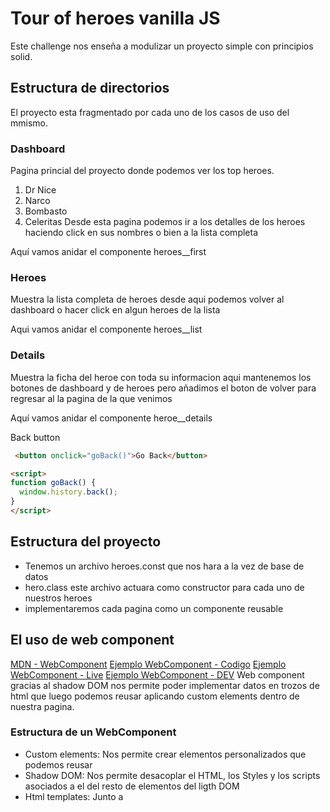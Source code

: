 # Tour of heroes vanilla JS
Este challenge nos enseña a modulizar un proyecto simple con principios solid.

## Estructura de directorios
El proyecto esta fragmentado por cada uno de los casos de uso del mmismo.

### Dashboard
Pagina princial del proyecto donde podemos ver los top heroes.
1. Dr Nice
2. Narco
3. Bombasto
4. Celeritas
Desde esta pagina podemos ir a los detalles de los heroes haciendo click en sus nombres o bien a la lista completa 

Aquí vamos anidar el componente heroes__first

### Heroes 
Muestra la lista completa de heroes desde aqui podemos volver al dashboard o hacer click en algun heroes de la lista

Aqui vamos anidar el componente heroes__list

### Details 
Muestra la ficha del heroe con toda su informacion
aqui mantenemos los botones de dashboard y de heroes
pero añadimos el boton de volver para regresar al la pagina de la que venimos

Aquí vamos anidar el componente heroe__details


Back button
~~~html
 <button onclick="goBack()">Go Back</button>

<script>
function goBack() {
  window.history.back();
}
</script> 
~~~

## Estructura del proyecto 

- Tenemos un archivo heroes.const que nos hara a la vez de base de datos
- hero.class este archivo actuara como constructor para cada uno de nuestros heroes
- implementaremos cada pagina como un componente reusable 


## El uso de web component
[MDN - WebComponent](https://developer.mozilla.org/es/docs/Web/Web_Components)
[Ejemplo WebComponent - Codigo](https://github.com/mdn/web-components-examples/blob/master/life-cycle-callbacks/main.js)
[Ejemplo WebComponent - Live](https://mdn.github.io/web-components-examples/life-cycle-callbacks/)
[Ejemplo WebComponent - DEV](https://github.com/Leeoc/WebComponentExamples/blob/master/components/tooltip.js)
Web component gracias al shadow DOM nos permite poder implementar datos en trozos de html que luego podemos reusar aplicando custom elements dentro de nuestra pagina.

### Estructura de un WebComponent
 - Custom elements: Nos permite crear elementos personalizados que podemos reusar
 - Shadow DOM: Nos permite desacoplar el HTML, los Styles y los scripts asociados a el del resto de elementos del ligth DOM 
 - Html templates: Junto a <template> y <slot> nos permite tener plantillas de html que no son desplegadas en el documento asta que lo indiquemos, puediendo así ser reusadas

### Resumen de la implementación de un WebComponent
1. Crear una clase o funcion donde anidar la logica del componente
2. Registrar el nuevo elemento con CustomElementRegistry.define()
3. Si es preciso, adjuntar un shadow DOM el elemento usando Element.attachShadow() para ello. Aquí debemos de anidar stylos, eventos y elementos hijos.
> el shadow DOM se llama al final de la clase constructora
4. Si es preciso, definiremos una plantilla html usando <template> o <slot>
5. Usar el WebComponent como si fuera un tag mas dentro de nuestro documento

### Configuracion basica
Para crear nuestro web component debemos de extender primero el HTMLElement
en un objeto constructor donde vamos a prototipar los datos.

En el siguiente ejemplo vamos a crear una clase Tooltip donde vamos a extender HTMLElement.

~~~javascript
class Tooltip extends HTMLElement {
  constructor() {
    super();
    this.attachShadow({ mode: "open" });
  }
}
~~~

Para poder usar los metodos de objeto padre usaremos las siguietes funciones
 - super(): Para tenerlos disponibles en el constructor del nuevo objeto.
 - attachShadow(): Al añadir nuestros componentes al shadow DOM nos permite tenerlos separados de nuestro HTML.


Ahora podemos añadir nuestro html con sus stylos dentro de nuestro componente
~~~javascript
this.shadowRoot.innerHTML = `
    <style>
        #tooltip-container {
            font-size: 24px;
        }

        .tooltip{
            padding: 1rem;
            border-radius: 10px;
            background-color: black;
            color: white;
        }
    </style>
    <slot></slot>
    <span id="tooltip-container">👉</span>
`;
~~~
 > Nota: el tag 'slot' nos permite traer elementos del DOM hacia el interior de nuestro componente.

Para acabar la configuracion de nuestro componente deberemos de definirlo dentro de customElements con la siguiente funcion.
~~~javascript
customElement.define('tooltip-tag', Tooltip);
~~~
Ahora nuestro componente esta disponible como una tag mas dentro de nuestro HTML

### Añadir funcionalidad al componente
Nuestros componentes de forma automatica generan unos callback durante los siguientes eventos:
 - connectedCallback(): Cuando el componente se agrega al ligth DOM
 - disconnectedCallback(): Cuando el componente se retira del ligth DOM
 - adoptedCallback(): Cuando el componente se mueve a un nuevo documento
 - attributeChangedCallback(): Cuando algun atributo del componente recibe un cambio

 > Se considera una buena practica limpiar los EventListeners del componente al retirarlo del DOM
~~~javascript
 disconnectedCallback() {
    this._tooltipContainer.removeEventListener("mouseover", this._showTooltip);
    this._tooltipContainer.removeEventListener("mouseleave", this._hideTooltip);
    console.log("All clean 😊");
  }
~~~

# notas:
## Consultas:
 - MVC repasar conecptos de los controladores.
## test:
En los test vamos a dividir el test en tres bloques
~~~javascript
test('Check key is exist', () => {
  // arrange - Los datos necesarios para el test
  let uriParams = '?id=01&heroName=Batman';
  // act - operamos los datos y almacenamos los resultados de las expresiones
  let params = new URLSearchParams(uriParams)
  // assert - evaluamos los datos con los test
  expect( params.has('id') ).toBe(true)
})
~~~
## funciones utiles
[URLSearchParams](https://developer.mozilla.org/en-US/docs/Web/API/URLSearchParams)
1. Parsear un parametro de la url 
En el navegador podemos localizar los parametros que hay en una URI en document.location.search.substring(1), Podemos crear un objeto con ello gracias a URLSearchParams() para mas tarde parsear el resultado
~~~javascript
let params = new URLSearchParams(document.location.search.substring(1))
~~~

2. Una vez creado el objeto URLSearchParam() podemos consultar los parametros con .get('PARAM_TO_FIND') esto nos retornara el valor del parametro que le indicamos
~~~javascript
// URI localhost/?id=01&name='pepe'
let idValue = params.get('id') // '01'
let nameValue = params.get('name') // 'pepe'
~~~
 - Funciones utiles de 'URLSearchParams'
   - forEach: se opera con un callback
  ~~~javascript
  params.forEach( (value, key ) => console.log( value, key ))
  ~~~
   - .entries: se opera con un array
  ~~~javascript
  for( let param of params.entries()){
    console.log( `Clave: ${param[0]} Valor: ${param[1]}` )
  }
  ~~~
  3. .has('KEY_TO_CHECK')
  ~~~javascript
  let result = params.has('id') // result: true || false
  ~~~
  4. .get() Devuelve el valor que apunta la key
  ~~~javascript
    let result = params.get('id') // result: '01'
  ~~~
  5. .getAll(KEY_TO_FIND) Devulve todo los valores asociados a la key
  ~~~javascript
  let result = params.getAll('id') // result: [ '01' ]
  ~~~ 

[metodo statico](https://developer.mozilla.org/es/docs/Web/JavaScript/Reference/Classes/static)
 - Cuando definimos una nueva clase podemos añadir metodos staticos que seran unicamente accesible en el momento que estamos generando una nueva instancia de la clase y luego quedaran inaccesibles
 - Nos debemos de asegurar de que el metodo statico no tiene dependencia de la clase

[Object.entries](https://developer.mozilla.org/es/docs/Web/JavaScript/Reference/Global_Objects/Object/entries)
 - Las entries son el conjunto de {Key: value} de un objeto tambien conocido como propiedad

[Nest style on component](https://developer.mozilla.org/en-US/docs/Web/Web_Components/Using_custom_elements#internal_vs._external_styles)
[Ejemplo:](https://mdn.github.io/web-components-examples/popup-info-box-external-stylesheet/?)

[API resource](https://akabab.github.io/superhero-api/api/)



### Ejemplo de la llamada cors asincrona
~~~javascript
window.onload = function(){
  localStorage.dataSenJson!==undefined
  ?(dataSenJson=JSON.parse(localStorage.getItem("dataSenJson")),
  document.body.replaceChild(new drawTable(enDatSen, dataSenJson),
  document.getElementById("tabla0")))
  
  :Promise.all([newXHR("http://congress.api.sunlightfoundation.com/legislators?apikey=837ea94f520b43a0825be5db3b44a39b&chamber=senate&per_page=all"),newXHR("https://nytimes-ubiqum.herokuapp.com/congress/113/senate")])
  .then(
    function(value){
      dataSenJson=new crearObjetoDatatable(JSON.parse(value[0]),
      JSON.parse(value[1]));localStorage.setItem("dataSenJson",
      JSON.stringify(dataSenJson));
      document.body.replaceChild(new drawTable(enDatSen, dataSenJson),
      document.getElementById("tabla0"));});
  localStorage.Data!==undefined
  
  ?Data=JSON.parse(localStorage.getItem("Data"))
   
   Draw function here
    
  document.body.replaceChild())
  :Promise.all(newXHR(["http://api.myjson.com/bins/1gbooz"])).then(function(value){
    Data=JSON.parse(value),
    localStorage.setItem("Data", JSON.stringify(Data))
  });
}
~~~